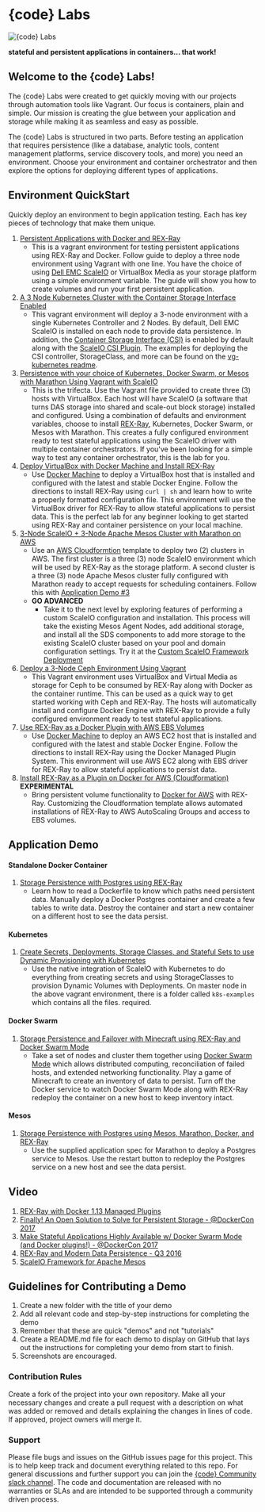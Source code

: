 # {code} Labs

![{code} Labs](labs_header.jpg "{code} Labs")

**stateful and persistent applications in containers... that work!**

## Welcome to the {code} Labs! 

The {code} Labs were created to get quickly moving with our projects through
automation tools like Vagrant. Our focus is containers, plain and simple. Our
mission is creating the glue between your application and storage while making
it as seamless and easy as possible.

The {code} Labs is structured in two parts. Before testing an application
that requires persistence (like a database, analytic tools, content management
platforms, service discovery tools, and more) you need an environment. Choose
your environment and container orchestrator and then explore the options for
deploying different types of applications.

## Environment QuickStart

Quickly deploy an environment to begin application testing. Each 
has key pieces of technology that make them unique.

1. [Persistent Applications with Docker and REX-Ray](https://github.com/thecodeteam/vg-docker-rexray/)
    - This is a vagrant environment for testing persistent applications
    using REX-Ray and Docker. Follow guide to deploy a three node environment
    using Vagrant with one line. You have the choice of using [Dell EMC ScaleIO](https://www.dellemc.com/en-us/storage/scaleio/index.htm) or VirtualBox
    Media as your storage platform using a simple environment variable. The
    guide will show you how to create volumes and run your first persistent
    application.
2. [A 3 Node Kubernetes Cluster with the Container Storage Interface Enabled](https://github.com/thecodeteam/vg-kubernetes/)
    - This vagrant environment will deploy a 3-node environment with a single Kubernetes Controller and 2 Nodes. By default, Dell EMC ScaleIO is installed on each node to provide data persistence. In addition, the [Container Storage Interface (CSI)](https://github.com/container-storage-interface) is enabled by default along with the [ScaleIO CSI Plugin](https://github.com/thecodeteam/csi-scaleio). The examples for deploying the CSI controller, StorageClass, and more can be found on the [vg-kubernetes readme](https://github.com/thecodeteam/vg-kubernetes).
3. [Persistence with your choice of Kubernetes, Docker Swarm, or Mesos with
Marathon Using Vagrant with ScaleIO](https://github.com/codedellemc/labs/tree/master/setup-scaleio-vagrant)
    - This is the trifecta. Use the Vagrant file provided to create
    three (3) hosts with VirtualBox. Each host will have ScaleIO (a software that
    turns DAS storage into shared and scale-out block storage) installed and
    configured. Using a combination of defaults and environment variables,
    choose to install [REX-Ray](https://rexray.io/), Kubernetes,
    Docker Swarm, or Mesos with Marathon. This creates a fully configured
    environment ready to test stateful applications using the ScaleIO driver
    with multiple container orchestrators. If you've been looking for a simple
    way to test any container orchestrator, this is the lab for you.
4. [Deploy VirtualBox with Docker Machine and Install REX-Ray](https://github.com/codedellemc/labs/tree/master/setup-virtualbox-dockermachine)
    - Use [Docker Machine](https://github.com/docker/machine) to deploy a VirtualBox host that is installed and
    configured with the latest and stable Docker Engine. Follow the directions
    to install REX-Ray using `curl | sh` and learn how to write a properly
    formatted configuration file. This environment will use the VirtualBox
    driver for REX-Ray to allow stateful applications to persist data. This is
    the perfect lab for any beginner looking to get started using REX-Ray and
    container persistence on your local machine.
5. [3-Node ScaleIO + 3-Node Apache Mesos Cluster with Marathon on AWS](http://scaleio-framework.readthedocs.io/en/latest/user-guide/demo/)
    - Use an [AWS Cloudformtion](https://aws.amazon.com/cloudformation/)
    template to deploy two (2) clusters in AWS. The first cluster is a three (3)
    node ScaleIO environment which will be used by REX-Ray as the storage
    platform. A second cluster is a three (3) node Apache Mesos cluster fully
    configured with Marathon ready to accept requests for scheduling containers.
    Follow this with [Application Demo #3](https://github.com/codedellemc/labs/tree/master/demo-persistence-with-postgres-marathon-docker)
    - **GO ADVANCED**
        + Take it to the next level by exploring features of performing a custom
        ScaleIO configuration and installation. This process will take the
        existing Mesos Agent Nodes, add additional storage, and install all
        the SDS components to add more storage to the existing ScaleIO cluster
        based on your pool and domain configuration settings. Try it at the 
        [Custom ScaleIO Framework Deployment](https://github.com/codedellemc/labs/tree/master/setup-scaleio-aws-custom)
6. [Deploy a 3-Node Ceph Environment Using Vagrant](https://github.com/codedellemc/vagrant/tree/master/ceph)
    - This Vagrant environment uses VirtualBox and Virtual Media as storage for
    Ceph to be consumed by REX-Ray along with Docker as the container runtime. This can be used as a quick way to get started working with Ceph and
    REX-Ray. The hosts will automatically install and configure Docker Engine
    with REX-Ray to provide a fully configured environment ready to test
    stateful applications.
7. [Use REX-Ray as a Docker Plugin with AWS EBS Volumes](https://github.com/codedellemc/labs/tree/master/setup-awsec2-docker-plugin)
    - Use [Docker Machine](https://github.com/docker/machine) to deploy an AWS
    EC2 host that is installed and configured with the latest and stable Docker
    Engine. Follow the directions to install REX-Ray using the Docker Managed
    Plugin System. This environment will use AWS EC2 along with EBS driver for
    REX-Ray to allow stateful applications to persist data.
8. [Install REX-Ray as a Plugin on Docker for AWS (Cloudformation)](https://github.com/codedellemc/labs/tree/master/setup-dockerforaws)
**EXPERIMENTAL** 
    - Bring persistent volume functionality to [Docker for AWS](https://docs.docker.com/docker-for-aws/) with REX-Ray. Customizing the Cloudformation template allows automated installations of REX-Ray to AWS AutoScaling Groups and access to EBS volumes.

## Application Demo

#### Standalone Docker Container

1. [Storage Persistence with Postgres using REX-Ray](https://github.com/codedellemc/labs/tree/master/demo-persistence-with-postgres-docker)
    - Learn how to read a Dockerfile to know which paths need persistent data.
    Manually deploy a Docker Postgres container and create a few tables to write
    data. Destroy the container and start a new container on a different host to
    see the data persist.

#### Kubernetes

1. [Create Secrets, Deployments, Storage Classes, and Stateful Sets to use
Dynamic Provisioning with Kubernetes](https://github.com/codedellemc/vagrant/tree/master/scaleio#kubernetes)
    - Use the native integration of ScaleIO with Kubernetes to do everything
    from creating secrets and using StorageClasses to provision Dynamic
    Volumes with Deployments. On master node in the above vagrant environment,
    there is a folder called `k8s-examples` which contains all the files.
    required.

#### Docker Swarm

1. [Storage Persistence and Failover with Minecraft using REX-Ray and Docker
Swarm Mode](https://github.com/codedellemc/labs/tree/master/demo-persistence-with-minecraft-docker)
    - Take a set of nodes and cluster them together using [Docker Swarm Mode](https://docs.docker.com/engine/swarm/)
    which allows distributed computing, reconciliation of failed hosts, and
    extended networking functionality. Play a game of Minecraft to create an
    inventory of data to persist. Turn off the Docker service to watch Docker
    Swarm Mode along with REX-Ray redeploy the container on a new host to keep
    inventory intact.

#### Mesos

1. [Storage Persistence with Postgres using Mesos, Marathon, Docker, and
REX-Ray](https://github.com/codedellemc/labs/tree/master/demo-persistence-with-postgres-marathon-docker)
    - Use the supplied application spec for Marathon to deploy a Postgres
    service to Mesos. Use the restart button to redeploy the Postgres service on
    a new host and see the data persist.

## Video

1. [REX-Ray with Docker 1.13 Managed Plugins](https://www.youtube.com/watch?v=Vwtyer-oiq8&index=13&list=PLbssOJyyvHuWiBQAg9EFWH570timj2fxt)
2. [Finally! An Open Solution to Solve for Persistent Storage - @DockerCon
2017](https://www.youtube.com/watch?v=AXWfdu9f8sU&index=1&list=PLbssOJyyvHuWiBQAg9EFWH570timj2fxt)
3. [Make Stateful Applications Highly Available w/ Docker Swarm Mode (and Docker
plugins!) - @DockerCon 2017](https://www.youtube.com/watch?v=U8Dsi5V-XG0&index=3&list=PLbssOJyyvHuWiBQAg9EFWH570timj2fxt&t)
4. [REX-Ray and Modern Data Persistence - Q3 2016](https://www.youtube.com/watch?v=EnMsUKSsK0s&list=PLbssOJyyvHuWiBQAg9EFWH570timj2fxt&index=2)
5. [ScaleIO Framework for Apache Mesos](https://www.youtube.com/watch?v=tt6qhEkeVOQ&index=16&list=PLbssOJyyvHuWiBQAg9EFWH570timj2fxt&)

## Guidelines for Contributing a Demo

1. Create a new folder with the title of your demo
2. Add all relevant code and step-by-step instructions for completing the demo
3. Remember that these are quick "demos" and not "tutorials"
4. Create a README.md file for each demo to display on GitHub that lays out the instructions for completing your demo from start to finish.
5. Screenshots are encouraged. 

### Contribution Rules

Create a fork of the project into your own repository. Make all your necessary changes and create a pull request with a description on what was added or removed and details explaining the changes in lines of code. If approved, project owners will merge it.


### Support

Please file bugs and issues on the GitHub issues page for this project. This is to help keep track and document everything related to this repo. For general discussions and further support you can join the [{code} Community slack channel](http://community.thecodeteam.com/). The code and documentation are released with no warranties or SLAs and are intended to be supported through a community driven process.
